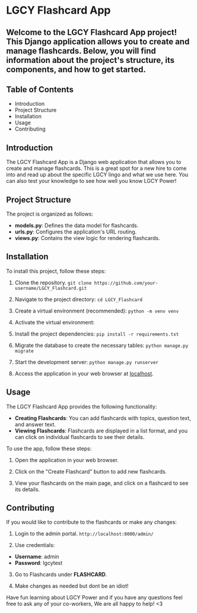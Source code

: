 # LGCY Flashcard App

## Welcome to the **LGCY Flashcard App** project! This Django application allows you to create and manage flashcards. Below, you will find information about the project's structure, its components, and how to get started.

## Table of Contents
- Introduction
- Project Structure
- Installation
- Usage
- Contributing

## Introduction
The LGCY Flashcard App is a Django web application that allows you to create and manage flashcards. This is a great spot for a new hire to come into and read up about the specific LGCY lingo and what we use here. You can also test your knowledge to see how well you know LGCY Power! 

## Project Structure
The project is organized as follows:

- **models.py**: Defines the data model for flashcards.
- **urls.py**: Configures the application's URL routing.
- **views.py**: Contains the view logic for rendering flashcards.


## Installation
To install this project, follow these steps:

1. Clone the repository.
`git clone https://github.com/your-username/LGCY_Flashcard.git`

2. Navigate to the project directory:
`cd LGCY_Flashcard`

3. Create a virtual environment (recommended):
`python -m venv venv`

4. Activate the virtual environment:

5. Install the project dependencies:
`pip install -r requirements.txt`

6. Migrate the database to create the necessary tables:
`python manage.py migrate`

7. Start the development server:
`python manage.py runserver`

8. Access the application in your web browser at [localhost](http://localhost:8000/).

## Usage
The LGCY Flashcard App provides the following functionality:

- **Creating Flashcards**: You can add flashcards with topics, question text, and answer text.
- **Viewing Flashcards**: Flashcards are displayed in a list format, and you can click on individual flashcards to see their details.

To use the app, follow these steps:

1. Open the application in your web browser.

2. Click on the "Create Flashcard" button to add new flashcards.

3. View your flashcards on the main page, and click on a flashcard to see its details.

## Contributing

If you would like to contribute to the flashcards or make any changes:

1. Login to the admin portal.
`http://localhost:8000/admin/`

2. Use credentials:
- **Username**: admin
- **Password**: lgcytest

3. Go to Flashcards under **FLASHCARD**.

4. Make changes as needed but dont be an idiot!

Have fun learning about LGCY Power and if you have any questions feel free to ask any of your co-workers, We are all happy to help! <3